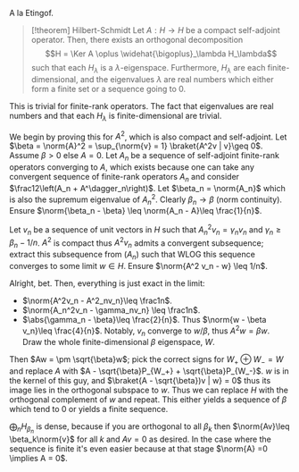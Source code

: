 A la Etingof.

>[!theorem] Hilbert-Schmidt
>Let $A:H\to H$ be a compact self-adjoint operator. Then, there exists an orthogonal decomposition$$H = \Ker A \oplus \widehat{\bigoplus}_\lambda H_\lambda$$such that each $H_\lambda$ is a $\lambda$-eigenspace. Furthermore, $H_\lambda$ are each finite-dimensional, and the eigenvalues $\lambda$ are real numbers which either form a finite set or a sequence going to $0$.

This is trivial for finite-rank operators. The fact that eigenvalues are real numbers and that each $H_\lambda$ is finite-dimensional are trivial.

We begin by proving this for $A^2$, which is also compact and self-adjoint. Let $\beta = \norm{A}^2 = \sup_{\norm{v} = 1} \braket{A^2v | v}\geq 0$. Assume $\beta > 0$ else $A = 0$. Let $A_n$ be a sequence of self-adjoint finite-rank operators converging to $A$, which exists because one can take any convergent sequence of finite-rank operators $A_n$ and consider $\frac12\left(A_n + A^\dagger_n\right)$. Let $\beta_n = \norm{A_n}$ which is also the supremum eigenvalue of $A_n^2$. Clearly $\beta_n\to \beta$ (norm continuity). Ensure $\norm{\beta_n - \beta} \leq \norm{A_n - A}\leq \frac{1}{n}$.

Let $v_n$ be a sequence of unit vectors in $H$ such that $A^2_nv_n = \gamma_nv_n$ and $\gamma_n\geq \beta_n - 1/n$. $A^2$ is compact thus $A^2v_n$ admits a convergent subsequence; extract this subsequence from $(A_n)$ such that WLOG this sequence converges to some limit $w\in H$. Ensure $\norm{A^2 v_n - w} \leq 1/n$.

Alright, bet. Then, everything is just exact in the limit:
- $\norm{A^2v_n - A^2_nv_n}\leq \frac1n$.
- $\norm{A_n^2v_n - \gamma_nv_n} \leq \frac1n$.
- $\abs{\gamma_n - \beta}\leq \frac{2}{n}$.
Thus $\norm{w - \beta v_n}\leq \frac{4}{n}$. Notably, $v_n$ converge to $w / \beta$, thus $A^2w = \beta w$. Draw the whole finite-dimensional $\beta$ eigenspace, $W$.

Then $Aw = \pm \sqrt{\beta}w$; pick the correct signs for $W_+\oplus W_- = W$ and replace $A$ with $A - \sqrt{\beta}P_{W_+} + \sqrt{\beta}P_{W_-}$. $w$ is in the kernel of this guy, and $\braket{A - \sqrt{\beta})v | w} = 0$ thus its image lies in the orthogonal subspace to $w$. Thus we can replace $H$ with the orthogonal complement of $w$ and repeat. This either yields a sequence of $\beta$ which tend to $0$ or yields a finite sequence.

$\bigoplus_n H_{\beta_n}$ is dense, because if you are orthogonal to all $\beta_k$ then $\norm{Av}\leq \beta_k\norm{v}$ for all $k$ and $Av = 0$ as desired. In the case where the sequence is finite it's even easier because at that stage $\norm{A} =0 \implies A = 0$.